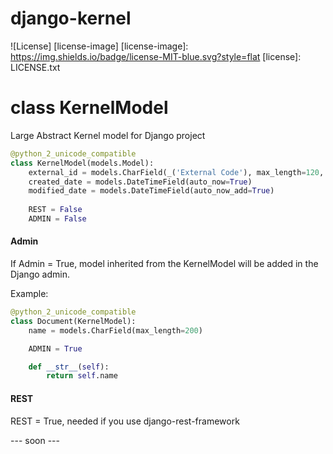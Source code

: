 # django-kernel
![License] [license-image]
[license-image]: https://img.shields.io/badge/license-MIT-blue.svg?style=flat
[license]: LICENSE.txt


# class KernelModel
Large Abstract Kernel model for Django project
```python
@python_2_unicode_compatible
class KernelModel(models.Model):
    external_id = models.CharField(_('External Code'), max_length=120, editable=False, default=uuid.uuid4)
    created_date = models.DateTimeField(auto_now=True)
    modified_date = models.DateTimeField(auto_now_add=True)
    
    REST = False
    ADMIN = False
```    
#### Admin
If Admin = True,  model inherited from the KernelModel will be added in the Django admin. 

Example:
```python
@python_2_unicode_compatible
class Document(KernelModel):
    name = models.CharField(max_length=200)

    ADMIN = True

    def __str__(self):
        return self.name
``` 
#### REST 
REST = True, needed if you use django-rest-framework

--- soon ---




